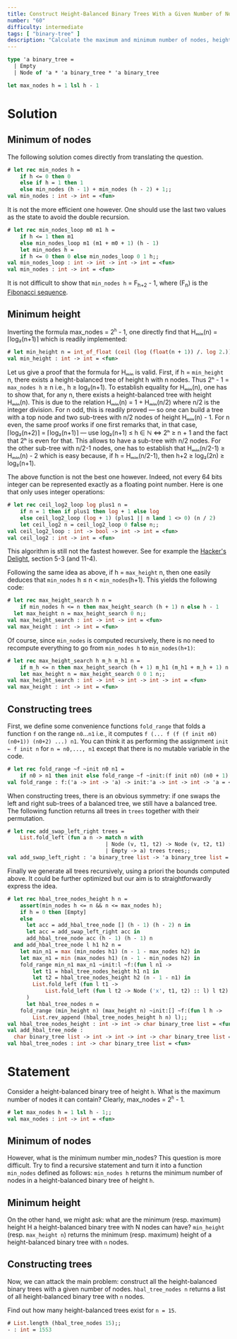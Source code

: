 ```yaml
---
title: Construct Height-Balanced Binary Trees With a Given Number of Nodes
number: "60"
difficulty: intermediate
tags: [ "binary-tree" ]
description: "Calculate the maximum and minimum number of nodes, height, and generate all height-balanced binary trees."
---
```


```ocaml
type 'a binary_tree =
  | Empty
  | Node of 'a * 'a binary_tree * 'a binary_tree

let max_nodes h = 1 lsl h - 1
```

# Solution

## Minimum of nodes

The following solution comes directly from translating the question.

```ocaml
# let rec min_nodes h =
    if h <= 0 then 0 
    else if h = 1 then 1
    else min_nodes (h - 1) + min_nodes (h - 2) + 1;;
val min_nodes : int -> int = <fun>
```

It is not the more efficient one however.  One should use the last
two values as the state to avoid the double recursion.

```ocaml
# let rec min_nodes_loop m0 m1 h =
    if h <= 1 then m1
    else min_nodes_loop m1 (m1 + m0 + 1) (h - 1)
    let min_nodes h =
    if h <= 0 then 0 else min_nodes_loop 0 1 h;;
val min_nodes_loop : int -> int -> int -> int = <fun>
val min_nodes : int -> int = <fun>
```

It is not difficult to show that `min_nodes h` = F<sub>h+2‌</sub> - 1,
where (F<sub>n</sub>) is the
[Fibonacci sequence](https://en.wikipedia.org/wiki/Fibonacci_number).

## Minimum height

Inverting the formula max_nodes = 2<sup>`h`</sup> - 1, one directly
find that Hₘᵢₙ(n) = ⌈log₂(n+1)⌉ which is readily implemented:

```ocaml
# let min_height n = int_of_float (ceil (log (float(n + 1)) /. log 2.));;
val min_height : int -> int = <fun>
```

Let us give a proof that the formula for Hₘᵢₙ is valid.  First, if h
= `min_height` n, there exists a height-balanced tree of height h
with n nodes.  Thus 2ʰ - 1 = `max_nodes h` ≥ n i.e., h ≥ log₂(n+1).
To establish equality for Hₘᵢₙ(n), one has to show that, for any n,
there exists a height-balanced tree with height Hₘᵢₙ(n).  This is
due to the relation Hₘᵢₙ(n) = 1 + Hₘᵢₙ(n/2) where n/2 is the integer
division.  For n odd, this is readily proved — so one can build a
tree with a top node and two sub-trees with n/2 nodes of height
Hₘᵢₙ(n) - 1.  For n even, the same proof works if one first remarks
that, in that case, ⌈log₂(n+2)⌉ = ⌈log₂(n+1)⌉ — use log₂(n+1) ≤ h ∈
ℕ ⇔ 2ʰ ≥ n + 1 and the fact that 2ʰ is even for that.  This allows
to have a sub-tree with n/2 nodes.  For the other sub-tree with
n/2-1 nodes, one has to establish that Hₘᵢₙ(n/2-1) ≥ Hₘᵢₙ(n) - 2
which is easy because, if h = Hₘᵢₙ(n/2-1), then h+2 ≥ log₂(2n) ≥
log₂(n+1).

The above function is not the best one however.  Indeed, not every
64 bits integer can be represented exactly as a floating point
number.  Here is one that only uses integer operations:

```ocaml
# let rec ceil_log2_loop log plus1 n =
    if n = 1 then if plus1 then log + 1 else log
    else ceil_log2_loop (log + 1) (plus1 || n land 1 <> 0) (n / 2)
    let ceil_log2 n = ceil_log2_loop 0 false n;;
val ceil_log2_loop : int -> bool -> int -> int = <fun>
val ceil_log2 : int -> int = <fun>
```

This algorithm is still not the fastest however.  See for example
the [Hacker's Delight](http://www.hackersdelight.org/), section 5-3
(and 11-4).

Following the same idea as above, if h = `max_height` n, then one
easily deduces that `min_nodes` h ≤ n < `min_nodes`(h+1).  This
yields the following code:

```ocaml
# let rec max_height_search h n =
    if min_nodes h <= n then max_height_search (h + 1) n else h - 1
  let max_height n = max_height_search 0 n;;
val max_height_search : int -> int -> int = <fun>
val max_height : int -> int = <fun>
```

Of course, since `min_nodes` is computed recursively, there is no
need to recompute everything to go from `min_nodes h` to
`min_nodes(h+1)`:

```ocaml
# let rec max_height_search h m_h m_h1 n =
    if m_h <= n then max_height_search (h + 1) m_h1 (m_h1 + m_h + 1) n else h - 1
    let max_height n = max_height_search 0 0 1 n;;
val max_height_search : int -> int -> int -> int -> int = <fun>
val max_height : int -> int = <fun>
```

## Constructing trees

First, we define some convenience functions `fold_range` that folds
a function `f` on the range `n0`...`n1` i.e., it computes
`f (... f (f (f init n0) (n0+1)) (n0+2) ...) n1`.  You can think it
as performing the assignment `init ← f init n` for `n = n0,..., n1`
except that there is no mutable variable in the code.

```ocaml
# let rec fold_range ~f ~init n0 n1 =
    if n0 > n1 then init else fold_range ~f ~init:(f init n0) (n0 + 1) n1;;
val fold_range : f:('a -> int -> 'a) -> init:'a -> int -> int -> 'a = <fun>
```

When constructing trees, there is an obvious symmetry: if one swaps
the left and right sub-trees of a balanced tree, we still have a
balanced tree.  The following function returns all trees in `trees`
together with their permutation.

```ocaml
# let rec add_swap_left_right trees =
    List.fold_left (fun a n -> match n with
                               | Node (v, t1, t2) -> Node (v, t2, t1) :: a
                               | Empty -> a) trees trees;;
val add_swap_left_right : 'a binary_tree list -> 'a binary_tree list = <fun>
```

Finally we generate all trees recursively, using a priori the bounds
computed above.  It could be further optimized but our aim is to
straightforwardly express the idea.

```ocaml
# let rec hbal_tree_nodes_height h n =
    assert(min_nodes h <= n && n <= max_nodes h);
    if h = 0 then [Empty]
    else
      let acc = add_hbal_tree_node [] (h - 1) (h - 2) n in
      let acc = add_swap_left_right acc in
      add_hbal_tree_node acc (h - 1) (h - 1) n
  and add_hbal_tree_node l h1 h2 n =
    let min_n1 = max (min_nodes h1) (n - 1 - max_nodes h2) in
    let max_n1 = min (max_nodes h1) (n - 1 - min_nodes h2) in
    fold_range min_n1 max_n1 ~init:l ~f:(fun l n1 ->
        let t1 = hbal_tree_nodes_height h1 n1 in
        let t2 = hbal_tree_nodes_height h2 (n - 1 - n1) in
        List.fold_left (fun l t1 ->
            List.fold_left (fun l t2 -> Node ('x', t1, t2) :: l) l t2) l t1
      )
      let hbal_tree_nodes n =
    fold_range (min_height n) (max_height n) ~init:[] ~f:(fun l h ->
        List.rev_append (hbal_tree_nodes_height h n) l);;
val hbal_tree_nodes_height : int -> int -> char binary_tree list = <fun>
val add_hbal_tree_node :
  char binary_tree list -> int -> int -> int -> char binary_tree list = <fun>
val hbal_tree_nodes : int -> char binary_tree list = <fun>
```

# Statement

Consider a height-balanced binary tree of height `h`. What is the
maximum number of nodes it can contain? Clearly,
max_nodes = 2<sup>`h`</sup> - 1.

```ocaml
# let max_nodes h = 1 lsl h - 1;;
val max_nodes : int -> int = <fun>
```

## Minimum of nodes

However, what is the minimum number min_nodes? This question is more
difficult. Try to find a recursive statement and turn it into a function
`min_nodes` defined as follows: `min_nodes h` returns the minimum number
of nodes in a height-balanced binary tree of height `h`.

## Minimum height

On the other hand, we might ask: what are the minimum (resp. maximum)
height H a
height-balanced binary tree with N nodes can have?
`min_height` (resp. `max_height n`) returns
the minimum (resp. maximum) height of a height-balanced binary tree
with `n` nodes.

## Constructing trees

Now, we can attack the main problem: construct all the height-balanced
binary trees with a given number of nodes. `hbal_tree_nodes n` returns a
list of all height-balanced binary tree with `n` nodes.

Find out how many height-balanced trees exist for `n = 15`.

```ocaml
# List.length (hbal_tree_nodes 15);;
- : int = 1553
```
